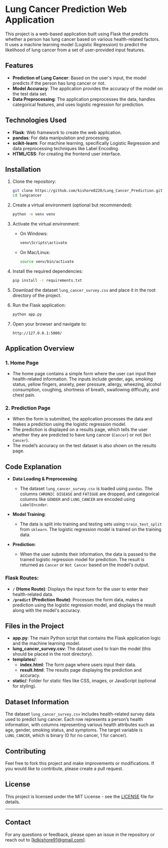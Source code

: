 # Lung Cancer Prediction Web Application

This project is a web-based application built using Flask that predicts whether a person has lung cancer based on various health-related factors. It uses a machine learning model (Logistic Regression) to predict the likelihood of lung cancer from a set of user-provided input features.

## Features
- **Prediction of Lung Cancer**: Based on the user's input, the model predicts if the person has lung cancer or not.
- **Model Accuracy**: The application provides the accuracy of the model on the test data set.
- **Data Preprocessing**: The application preprocesses the data, handles categorical features, and uses logistic regression for prediction.

## Technologies Used
- **Flask**: Web framework to create the web application.
- **pandas**: For data manipulation and processing.
- **scikit-learn**: For machine learning, specifically Logistic Regression and data preprocessing techniques like Label Encoding.
- **HTML/CSS**: For creating the frontend user interface.

## Installation

1. Clone the repository:
    ```bash
    git clone https://github.com/kishore8220/Lung_Cancer_Prediction.git
    cd lungcancer
    ```

2. Create a virtual environment (optional but recommended):
    ```bash
    python -m venv venv
    ```

3. Activate the virtual environment:
    - On Windows:
        ```bash
        venv\Scripts\activate
        ```
    - On Mac/Linux:
        ```bash
        source venv/bin/activate
        ```

4. Install the required dependencies:
    ```bash
    pip install -r requirements.txt
    ```

5. Download the dataset `lung_cancer_survey.csv` and place it in the root directory of the project.

6. Run the Flask application:
    ```bash
    python app.py
    ```

7. Open your browser and navigate to:
    ```
    http://127.0.0.1:5000/
    ```

## Application Overview

### 1. **Home Page**
   - The home page contains a simple form where the user can input their health-related information. The inputs include gender, age, smoking status, yellow fingers, anxiety, peer pressure, allergy, wheezing, alcohol consumption, coughing, shortness of breath, swallowing difficulty, and chest pain.
   
### 2. **Prediction Page**
   - When the form is submitted, the application processes the data and makes a prediction using the logistic regression model.
   - The prediction is displayed on a results page, which tells the user whether they are predicted to have lung cancer (`Cancer`) or not (`Not Cancer`).
   - The model’s accuracy on the test dataset is also shown on the results page.

## Code Explanation

- **Data Loading & Preprocessing**:
    - The dataset `lung_cancer_survey.csv` is loaded using `pandas`. The columns `CHRONIC DISEASE` and `FATIGUE` are dropped, and categorical columns like `GENDER` and `LUNG_CANCER` are encoded using `LabelEncoder`.
    
- **Model Training**:
    - The data is split into training and testing sets using `train_test_split` from `sklearn`. The logistic regression model is trained on the training data.
    
- **Prediction**:
    - When the user submits their information, the data is passed to the trained logistic regression model for prediction. The result is returned as `Cancer` or `Not Cancer` based on the model's output.

### Flask Routes:
- **`/` (Home Route)**: Displays the input form for the user to enter their health-related data.
- **`/predict` (Prediction Route)**: Processes the form data, makes a prediction using the logistic regression model, and displays the result along with the model's accuracy.

## Files in the Project

- **app.py**: The main Python script that contains the Flask application logic and the machine learning model.
- **lung_cancer_survey.csv**: The dataset used to train the model (this should be placed in the root directory).
- **templates/**:
    - **index.html**: The form page where users input their data.
    - **result.html**: The results page displaying the prediction and accuracy.
- **static/**: Folder for static files like CSS, images, or JavaScript (optional for styling).

## Dataset Information
The dataset `lung_cancer_survey.csv` includes health-related survey data used to predict lung cancer. Each row represents a person’s health information, with columns representing various health attributes such as age, gender, smoking status, and symptoms. The target variable is `LUNG_CANCER`, which is binary (0 for no cancer, 1 for cancer).

## Contributing
Feel free to fork this project and make improvements or modifications. If you would like to contribute, please create a pull request.

## License
This project is licensed under the MIT License - see the [LICENSE](LICENSE) file for details.

---

## Contact
For any questions or feedback, please open an issue in the repository or reach out to [kdkishore91@gmail.com].
